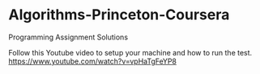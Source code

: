 # Algorithms-Princeton-Coursera
Programming Assignment Solutions

Follow this Youtube video to setup your machine and how to run the test.
https://www.youtube.com/watch?v=vpHaTgFeYP8
